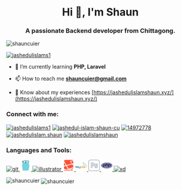 <h1 align="center">Hi 👋, I'm Shaun</h1>
<h3 align="center">A passionate Backend developer from Chittagong.</h3>



<p align="left"> <img src="https://komarev.com/ghpvc/?username=shauncuier&label=Profile%20views&color=0e75b6&style=flat" alt="shauncuier" /> </p>


<p align="left"> <a href="https://twitter.com/jashedulislams1" target="blank"><img src="https://img.shields.io/twitter/follow/jashedulislams1?logo=twitter&style=for-the-badge" alt="jashedulislams1" /></a> </p>

- 🌱 I’m currently learning **PHP, Laravel**

- 📫 How to reach me **shauncuier@gmail.com**

- 📄 Know about my experiences [https://jashedulislamshaun.xyz/](https://jashedulislamshaun.xyz/)




<h3 align="left">Connect with me:</h3>
<p align="left">
<a href="https://twitter.com/jashedulislams1" target="blank"><img align="center" src="https://cdn.jsdelivr.net/npm/simple-icons@3.0.1/icons/twitter.svg" alt="jashedulislams1" height="30" width="40" /></a>
<a href="https://linkedin.com/in/jashedul-islam-shaun-cu" target="blank"><img align="center" src="https://cdn.jsdelivr.net/npm/simple-icons@3.0.1/icons/linkedin.svg" alt="jashedul-islam-shaun-cu" height="30" width="40" /></a>
<a href="https://stackoverflow.com/users/14972778" target="blank"><img align="center" src="https://cdn.jsdelivr.net/npm/simple-icons@3.0.1/icons/stackoverflow.svg" alt="14972778" height="30" width="40" /></a>
<a href="https://fb.com/jashedulislam.shaun" target="blank"><img align="center" src="https://cdn.jsdelivr.net/npm/simple-icons@3.0.1/icons/facebook.svg" alt="jashedulislam.shaun" height="30" width="40" /></a>
<a href="https://instagram.com/jashedulislamshaun" target="blank"><img align="center" src="https://cdn.jsdelivr.net/npm/simple-icons@3.0.1/icons/instagram.svg" alt="jashedulislamshaun" height="30" width="40" /></a>
</p>



<h3 align="left">Languages and Tools:</h3>
<p align="left"> <a href="https://git-scm.com/" target="_blank"> <img src="https://www.vectorlogo.zone/logos/git-scm/git-scm-icon.svg" alt="git" width="30" height="30"/> </a> <a href="https://golang.org" target="_blank"> <img src="https://raw.githubusercontent.com/devicons/devicon/master/icons/go/go-original.svg" alt="go" width="30" height="30"/> </a> <a href="https://www.adobe.com/in/products/illustrator.html" target="_blank"> <img src="https://www.vectorlogo.zone/logos/adobe_illustrator/adobe_illustrator-icon.svg" alt="illustrator" width="30" height="30"/> </a> <a href="https://laravel.com/" target="_blank"> <img src="https://raw.githubusercontent.com/devicons/devicon/master/icons/laravel/laravel-plain-wordmark.svg" alt="laravel" width="30" height="30"/> </a> <a href="https://www.mysql.com/" target="_blank"> <img src="https://raw.githubusercontent.com/devicons/devicon/master/icons/mysql/mysql-original-wordmark.svg" alt="mysql" width="30" height="30"/> </a> <a href="https://www.photoshop.com/en" target="_blank"> <img src="https://raw.githubusercontent.com/devicons/devicon/master/icons/photoshop/photoshop-line.svg" alt="photoshop" width="30" height="30"/> </a> <a href="https://www.php.net" target="_blank"> <img src="https://raw.githubusercontent.com/devicons/devicon/master/icons/php/php-original.svg" alt="php" width="30" height="30"/> </a> <a href="https://www.adobe.com/products/xd.html" target="_blank"> <img src="https://cdn.worldvectorlogo.com/logos/adobe-xd.svg" alt="xd" width="30" height="30"/> </a> </p>



<p><img align="left" src="https://github-readme-stats.vercel.app/api/top-langs?username=shauncuier&theme=chartreuse-dark&show_icons=true&locale=en&layout=compact" alt="shauncuier" /></p>




<p>&nbsp;<img align="center" src="https://github-readme-stats.vercel.app/api?username=shauncuier&theme=chartreuse-dark&show_icons=true&locale=en" alt="shauncuier" /></p>
